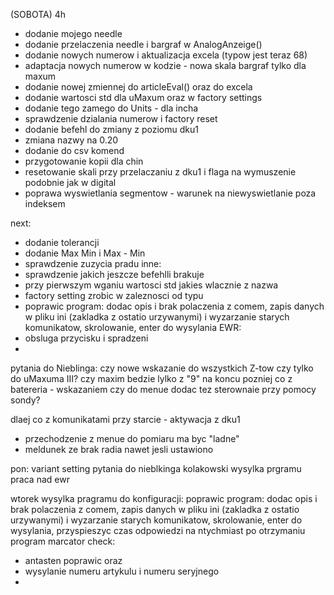 (SOBOTA) 4h
- dodanie mojego needle
- dodanie przelaczenia needle i bargraf w AnalogAnzeige()
- dodanie nowych numerow i aktualizacja excela (typow jest teraz 68)
- adaptacja nowych numerow w kodzie - nowa skala bargraf tylko dla maxum
- dodanie nowej zmiennej do articleEval() oraz do excela
- dodanie wartosci std dla uMaxum oraz w factory settings
- dodanie tego zamego do Units - dla incha
- sprawdzenie dzialania numerow i factory reset
- dodanie befehl do zmiany z poziomu dku1
- zmiana nazwy na 0.20
- dodanie do csv komend
- przygotowanie kopii dla chin
- resetowanie skali przy przelaczaniu z dku1 i flaga na wymuszenie podobnie jak w digital
- poprawa wyswietlania segmentow - warunek na niewyswietlanie poza indeksem

next:
- dodanie tolerancji
- dodanie Max Min i Max - Min
- sprawdzenie zuzycia pradu
inne:
- sprawdzenie jakich jeszcze befehlli brakuje
- przy pierwszym wganiu wartosci std jakies wlacznie z nazwa
- factory setting zrobic w zaleznosci od typu
- poprawic program: dodac opis i brak polaczenia z comem, zapis danych w pliku ini (zakladka z ostatio urzywanymi) i wyzarzanie starych komunikatow, skrolowanie, enter do wysylania
EWR:
- obsluga przycisku i spradzeni
- 

pytania do Nieblinga:
czy nowe wskazanie do wszystkich Z-tow czy tylko do uMaxuma III?
czy maxim bedzie lylko z "9" na koncu
pozniej 
co z batereria - wskazaniem
czy do menue dodac tez sterownaie przy pomocy sondy?

dlaej co z komunikatami przy starcie - aktywacja z dku1

- przechodzenie z menue do pomiaru ma byc "ladne"
- meldunek ze brak radia nawet jesli ustawiono





pon:
variant setting
pytania do nieblkinga
kolakowski
wysylka prgramu
praca nad ewr


wtorek
wysylka pragramu do konfiguracji:
 poprawic program: dodac opis i brak polaczenia z comem, zapis danych w pliku ini (zakladka z ostatio urzywanymi) i wyzarzanie starych komunikatow, skrolowanie, enter do wysylania, przyspieszyc czas odpowiedzi na ntychmiast po otrzymaniu
program marcator check:
- antasten poprawic oraz 
- wysylanie numeru artykulu i numeru seryjnego
- 
